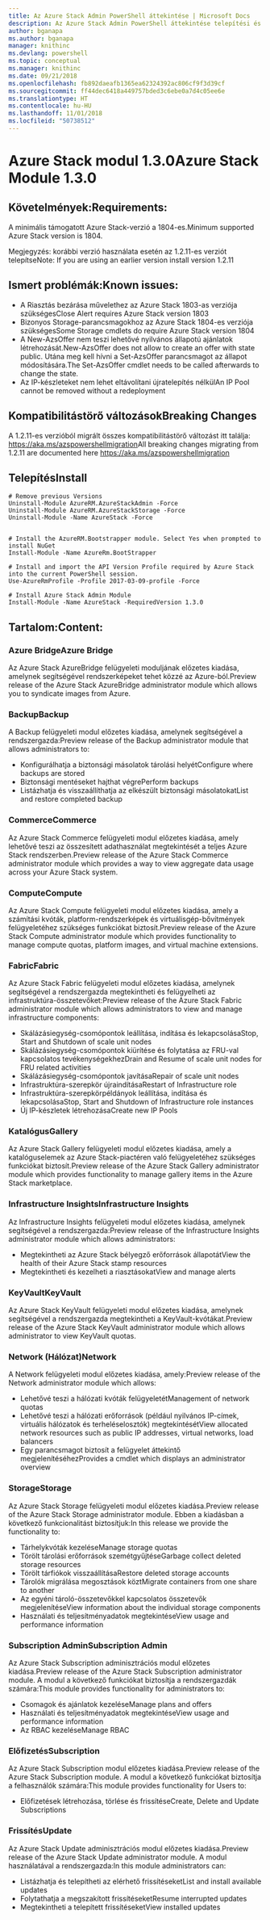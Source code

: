 ```yaml
---
title: Az Azure Stack Admin PowerShell áttekintése | Microsoft Docs
description: Az Azure Stack Admin PowerShell áttekintése telepítési és konfigurációs utasításokkal.
author: bganapa
ms.author: bganapa
manager: knithinc
ms.devlang: powershell
ms.topic: conceptual
ms.manager: knithinc
ms.date: 09/21/2018
ms.openlocfilehash: fb892daeafb1365ea62324392ac806cf9f3d39cf
ms.sourcegitcommit: ff44dec6418a449757bded3c6ebe0a7d4c05ee6e
ms.translationtype: HT
ms.contentlocale: hu-HU
ms.lasthandoff: 11/01/2018
ms.locfileid: "50738512"
---
```

# <a name="azure-stack-module-130"></a><span data-ttu-id="e6c3d-103">Azure Stack modul 1.3.0</span><span class="sxs-lookup"><span data-stu-id="e6c3d-103">Azure Stack Module 1.3.0</span></span>

## <a name="requirements"></a><span data-ttu-id="e6c3d-104">Követelmények:</span><span class="sxs-lookup"><span data-stu-id="e6c3d-104">Requirements:</span></span>
<span data-ttu-id="e6c3d-105">A minimális támogatott Azure Stack-verzió a 1804-es.</span><span class="sxs-lookup"><span data-stu-id="e6c3d-105">Minimum supported Azure Stack version is 1804.</span></span>

<span data-ttu-id="e6c3d-106">Megjegyzés: korábbi verzió használata esetén az 1.2.11-es verziót telepítse</span><span class="sxs-lookup"><span data-stu-id="e6c3d-106">Note: If you are using an earlier version install version 1.2.11</span></span>

## <a name="known-issues"></a><span data-ttu-id="e6c3d-107">Ismert problémák:</span><span class="sxs-lookup"><span data-stu-id="e6c3d-107">Known issues:</span></span>

- <span data-ttu-id="e6c3d-108">A Riasztás bezárása művelethez az Azure Stack 1803-as verziója szükséges</span><span class="sxs-lookup"><span data-stu-id="e6c3d-108">Close Alert requires Azure Stack version 1803</span></span>
- <span data-ttu-id="e6c3d-109">Bizonyos Storage-parancsmagokhoz az Azure Stack 1804-es verziója szükséges</span><span class="sxs-lookup"><span data-stu-id="e6c3d-109">Some Storage cmdlets do require Azure Stack version 1804</span></span>
- <span data-ttu-id="e6c3d-110">A New-AzsOffer nem teszi lehetővé nyilvános állapotú ajánlatok létrehozását.</span><span class="sxs-lookup"><span data-stu-id="e6c3d-110">New-AzsOffer does not allow to create an offer with state public.</span></span> <span data-ttu-id="e6c3d-111">Utána meg kell hívni a Set-AzsOffer parancsmagot az állapot módosítására.</span><span class="sxs-lookup"><span data-stu-id="e6c3d-111">The Set-AzsOffer cmdlet needs to be called afterwards to change the state.</span></span>
- <span data-ttu-id="e6c3d-112">Az IP-készleteket nem lehet eltávolítani újratelepítés nélkül</span><span class="sxs-lookup"><span data-stu-id="e6c3d-112">An IP Pool cannot be removed without a redeployment</span></span>

## <a name="breaking-changes"></a><span data-ttu-id="e6c3d-113">Kompatibilitástörő változások</span><span class="sxs-lookup"><span data-stu-id="e6c3d-113">Breaking Changes</span></span>
<span data-ttu-id="e6c3d-114">A 1.2.11-es verzióból migrált összes kompatibilitástörő változást itt találja: https://aka.ms/azspowershellmigration</span><span class="sxs-lookup"><span data-stu-id="e6c3d-114">All breaking changes migrating from 1.2.11 are documented here https://aka.ms/azspowershellmigration</span></span>

## <a name="install"></a><span data-ttu-id="e6c3d-115">Telepítés</span><span class="sxs-lookup"><span data-stu-id="e6c3d-115">Install</span></span>
```
# Remove previous Versions
Uninstall-Module AzureRM.AzureStackAdmin -Force
Uninstall-Module AzureRM.AzureStackStorage -Force
Uninstall-Module -Name AzureStack -Force 


# Install the AzureRM.Bootstrapper module. Select Yes when prompted to install NuGet
Install-Module -Name AzureRm.BootStrapper

# Install and import the API Version Profile required by Azure Stack into the current PowerShell session.
Use-AzureRmProfile -Profile 2017-03-09-profile -Force

# Install Azure Stack Admin Module
Install-Module -Name AzureStack -RequiredVersion 1.3.0
```
## <a name="content"></a><span data-ttu-id="e6c3d-116">Tartalom:</span><span class="sxs-lookup"><span data-stu-id="e6c3d-116">Content:</span></span>
### <a name="azure-bridge"></a><span data-ttu-id="e6c3d-117">Azure Bridge</span><span class="sxs-lookup"><span data-stu-id="e6c3d-117">Azure Bridge</span></span>
<span data-ttu-id="e6c3d-118">Az Azure Stack AzureBridge felügyeleti moduljának előzetes kiadása, amelynek segítségével rendszerképeket tehet közzé az Azure-ból.</span><span class="sxs-lookup"><span data-stu-id="e6c3d-118">Preview release of the Azure Stack AzureBridge administrator module which allows you to syndicate images from Azure.</span></span>

### <a name="backup"></a><span data-ttu-id="e6c3d-119">Backup</span><span class="sxs-lookup"><span data-stu-id="e6c3d-119">Backup</span></span>
<span data-ttu-id="e6c3d-120">A Backup felügyeleti modul előzetes kiadása, amelynek segítségével a rendszergazda:</span><span class="sxs-lookup"><span data-stu-id="e6c3d-120">Preview release of the Backup administrator module that allows administrators to:</span></span>
- <span data-ttu-id="e6c3d-121">Konfigurálhatja a biztonsági másolatok tárolási helyét</span><span class="sxs-lookup"><span data-stu-id="e6c3d-121">Configure where backups are stored</span></span>
- <span data-ttu-id="e6c3d-122">Biztonsági mentéseket hajthat végre</span><span class="sxs-lookup"><span data-stu-id="e6c3d-122">Perform backups</span></span>
- <span data-ttu-id="e6c3d-123">Listázhatja és visszaállíthatja az elkészült biztonsági másolatokat</span><span class="sxs-lookup"><span data-stu-id="e6c3d-123">List and restore completed backup</span></span>

### <a name="commerce"></a><span data-ttu-id="e6c3d-124">Commerce</span><span class="sxs-lookup"><span data-stu-id="e6c3d-124">Commerce</span></span>
<span data-ttu-id="e6c3d-125">Az Azure Stack Commerce felügyeleti modul előzetes kiadása, amely lehetővé teszi az összesített adathasználat megtekintését a teljes Azure Stack rendszerben.</span><span class="sxs-lookup"><span data-stu-id="e6c3d-125">Preview release of the Azure Stack Commerce administrator module which provides a way to view aggregate data usage across your Azure Stack system.</span></span>

### <a name="compute"></a><span data-ttu-id="e6c3d-126">Compute</span><span class="sxs-lookup"><span data-stu-id="e6c3d-126">Compute</span></span>
<span data-ttu-id="e6c3d-127">Az Azure Stack Compute felügyeleti modul előzetes kiadása, amely a számítási kvóták, platform-rendszerképek és virtuálisgép-bővítmények felügyeletéhez szükséges funkciókat biztosít.</span><span class="sxs-lookup"><span data-stu-id="e6c3d-127">Preview release of the Azure Stack Compute administrator module which provides functionality to manage compute quotas, platform images, and virtual machine extensions.</span></span>

### <a name="fabric"></a><span data-ttu-id="e6c3d-128">Fabric</span><span class="sxs-lookup"><span data-stu-id="e6c3d-128">Fabric</span></span>
<span data-ttu-id="e6c3d-129">Az Azure Stack Fabric felügyeleti modul előzetes kiadása, amelynek segítségével a rendszergazda megtekintheti és felügyelheti az infrastruktúra-összetevőket:</span><span class="sxs-lookup"><span data-stu-id="e6c3d-129">Preview release of the Azure Stack Fabric administrator module which allows administrators to view and manage infrastructure components:</span></span>
- <span data-ttu-id="e6c3d-130">Skálázásiegység-csomópontok leállítása, indítása és lekapcsolása</span><span class="sxs-lookup"><span data-stu-id="e6c3d-130">Stop, Start and Shutdown of scale unit nodes</span></span>
- <span data-ttu-id="e6c3d-131">Skálázásiegység-csomópontok kiürítése és folytatása az FRU-val kapcsolatos tevékenységekhez</span><span class="sxs-lookup"><span data-stu-id="e6c3d-131">Drain and Resume of scale unit nodes for FRU related activities</span></span>
- <span data-ttu-id="e6c3d-132">Skálázásiegység-csomópontok javítása</span><span class="sxs-lookup"><span data-stu-id="e6c3d-132">Repair of scale unit nodes</span></span>
- <span data-ttu-id="e6c3d-133">Infrastruktúra-szerepkör újraindítása</span><span class="sxs-lookup"><span data-stu-id="e6c3d-133">Restart of Infrastructure role</span></span>
- <span data-ttu-id="e6c3d-134">Infrastruktúra-szerepkörpéldányok leállítása, indítása és lekapcsolása</span><span class="sxs-lookup"><span data-stu-id="e6c3d-134">Stop, Start and Shutdown of Infrastructure role instances</span></span>
- <span data-ttu-id="e6c3d-135">Új IP-készletek létrehozása</span><span class="sxs-lookup"><span data-stu-id="e6c3d-135">Create new IP Pools</span></span>


### <a name="gallery"></a><span data-ttu-id="e6c3d-136">Katalógus</span><span class="sxs-lookup"><span data-stu-id="e6c3d-136">Gallery</span></span>
<span data-ttu-id="e6c3d-137">Az Azure Stack Gallery felügyeleti modul előzetes kiadása, amely a katalóguselemek az Azure Stack-piactéren való felügyeletéhez szükséges funkciókat biztosít.</span><span class="sxs-lookup"><span data-stu-id="e6c3d-137">Preview release of the Azure Stack Gallery administrator module which provides functionality to manage gallery items in the Azure Stack marketplace.</span></span>

### <a name="infrastructure-insights"></a><span data-ttu-id="e6c3d-138">Infrastructure Insights</span><span class="sxs-lookup"><span data-stu-id="e6c3d-138">Infrastructure Insights</span></span>
<span data-ttu-id="e6c3d-139">Az Infrastructure Insights felügyeleti modul előzetes kiadása, amelynek segítségével a rendszergazda:</span><span class="sxs-lookup"><span data-stu-id="e6c3d-139">Preview release of the Infrastructure Insights administrator module which allows administrators:</span></span>
- <span data-ttu-id="e6c3d-140">Megtekintheti az Azure Stack bélyegző erőforrások állapotát</span><span class="sxs-lookup"><span data-stu-id="e6c3d-140">View the health of their Azure Stack stamp resources</span></span>
- <span data-ttu-id="e6c3d-141">Megtekintheti és kezelheti a riasztásokat</span><span class="sxs-lookup"><span data-stu-id="e6c3d-141">View and manage alerts</span></span>

### <a name="keyvault"></a><span data-ttu-id="e6c3d-142">KeyVault</span><span class="sxs-lookup"><span data-stu-id="e6c3d-142">KeyVault</span></span>
<span data-ttu-id="e6c3d-143">Az Azure Stack KeyVault felügyeleti modul előzetes kiadása, amelynek segítségével a rendszergazda megtekintheti a KeyVault-kvótákat.</span><span class="sxs-lookup"><span data-stu-id="e6c3d-143">Preview release of the Azure Stack KeyVault administrator module which allows administrator to view KeyVault quotas.</span></span>

### <a name="network"></a><span data-ttu-id="e6c3d-144">Network (Hálózat)</span><span class="sxs-lookup"><span data-stu-id="e6c3d-144">Network</span></span>
<span data-ttu-id="e6c3d-145">A Network felügyeleti modul előzetes kiadása, amely:</span><span class="sxs-lookup"><span data-stu-id="e6c3d-145">Preview release of the Network administrator module which allows:</span></span>
- <span data-ttu-id="e6c3d-146">Lehetővé teszi a hálózati kvóták felügyeletét</span><span class="sxs-lookup"><span data-stu-id="e6c3d-146">Management of network quotas</span></span>
- <span data-ttu-id="e6c3d-147">Lehetővé teszi a hálózati erőforrások (például nyilvános IP-címek, virtuális hálózatok és terheléselosztók) megtekintését</span><span class="sxs-lookup"><span data-stu-id="e6c3d-147">View allocated network resources such as public IP addresses, virtual networks, load balancers</span></span>
- <span data-ttu-id="e6c3d-148">Egy parancsmagot biztosít a felügyelet áttekintő megjelenítéséhez</span><span class="sxs-lookup"><span data-stu-id="e6c3d-148">Provides a cmdlet which displays an administrator overview</span></span>

### <a name="storage"></a><span data-ttu-id="e6c3d-149">Storage</span><span class="sxs-lookup"><span data-stu-id="e6c3d-149">Storage</span></span>
<span data-ttu-id="e6c3d-150">Az Azure Stack Storage felügyeleti modul előzetes kiadása.</span><span class="sxs-lookup"><span data-stu-id="e6c3d-150">Preview release of the Azure Stack Storage administrator module.</span></span>  <span data-ttu-id="e6c3d-151">Ebben a kiadásban a következő funkcionalitást biztosítjuk:</span><span class="sxs-lookup"><span data-stu-id="e6c3d-151">In this release we provide the functionality to:</span></span>
- <span data-ttu-id="e6c3d-152">Tárhelykvóták kezelése</span><span class="sxs-lookup"><span data-stu-id="e6c3d-152">Manage storage quotas</span></span>
- <span data-ttu-id="e6c3d-153">Törölt tárolási erőforrások szemétgyűjtése</span><span class="sxs-lookup"><span data-stu-id="e6c3d-153">Garbage collect deleted storage resources</span></span>
- <span data-ttu-id="e6c3d-154">Törölt tárfiókok visszaállítása</span><span class="sxs-lookup"><span data-stu-id="e6c3d-154">Restore deleted storage accounts</span></span>
- <span data-ttu-id="e6c3d-155">Tárolók migrálása megosztások közt</span><span class="sxs-lookup"><span data-stu-id="e6c3d-155">Migrate containers from one share to another</span></span>
- <span data-ttu-id="e6c3d-156">Az egyéni tároló-összetevőkkel kapcsolatos összetevők megjelenítése</span><span class="sxs-lookup"><span data-stu-id="e6c3d-156">View information about the individual storage components</span></span>
- <span data-ttu-id="e6c3d-157">Használati és teljesítményadatok megtekintése</span><span class="sxs-lookup"><span data-stu-id="e6c3d-157">View usage and performance information</span></span>

### <a name="subscription-admin"></a><span data-ttu-id="e6c3d-158">Subscription Admin</span><span class="sxs-lookup"><span data-stu-id="e6c3d-158">Subscription Admin</span></span>
<span data-ttu-id="e6c3d-159">Az Azure Stack Subscription adminisztrációs modul előzetes kiadása.</span><span class="sxs-lookup"><span data-stu-id="e6c3d-159">Preview release of the Azure Stack Subscription administrator module.</span></span>  <span data-ttu-id="e6c3d-160">A modul a következő funkciókat biztosítja a rendszergazdák számára:</span><span class="sxs-lookup"><span data-stu-id="e6c3d-160">This module provides functionality for administrators to:</span></span>
- <span data-ttu-id="e6c3d-161">Csomagok és ajánlatok kezelése</span><span class="sxs-lookup"><span data-stu-id="e6c3d-161">Manage plans and offers</span></span>
- <span data-ttu-id="e6c3d-162">Használati és teljesítményadatok megtekintése</span><span class="sxs-lookup"><span data-stu-id="e6c3d-162">View usage and performance information</span></span>
- <span data-ttu-id="e6c3d-163">Az RBAC kezelése</span><span class="sxs-lookup"><span data-stu-id="e6c3d-163">Manage RBAC</span></span>

### <a name="subscription"></a><span data-ttu-id="e6c3d-164">Előfizetés</span><span class="sxs-lookup"><span data-stu-id="e6c3d-164">Subscription</span></span>
<span data-ttu-id="e6c3d-165">Az Azure Stack Subscription modul előzetes kiadása.</span><span class="sxs-lookup"><span data-stu-id="e6c3d-165">Preview release of the Azure Stack Subscription module.</span></span>  <span data-ttu-id="e6c3d-166">A modul a következő funkciókat biztosítja a felhasználók számára:</span><span class="sxs-lookup"><span data-stu-id="e6c3d-166">This module provides functionality for Users to:</span></span>
- <span data-ttu-id="e6c3d-167">Előfizetések létrehozása, törlése és frissítése</span><span class="sxs-lookup"><span data-stu-id="e6c3d-167">Create, Delete and Update Subscriptions</span></span>

### <a name="update"></a><span data-ttu-id="e6c3d-168">Frissítés</span><span class="sxs-lookup"><span data-stu-id="e6c3d-168">Update</span></span>
<span data-ttu-id="e6c3d-169">Az Azure Stack Update adminisztrációs modul előzetes kiadása.</span><span class="sxs-lookup"><span data-stu-id="e6c3d-169">Preview release of the Azure Stack Update administrator module.</span></span>  <span data-ttu-id="e6c3d-170">A modul használatával a rendszergazda:</span><span class="sxs-lookup"><span data-stu-id="e6c3d-170">In this module administrators can:</span></span>
- <span data-ttu-id="e6c3d-171">Listázhatja és telepítheti az elérhető frissítéseket</span><span class="sxs-lookup"><span data-stu-id="e6c3d-171">List and install available updates</span></span>
- <span data-ttu-id="e6c3d-172">Folytathatja a megszakított frissítéseket</span><span class="sxs-lookup"><span data-stu-id="e6c3d-172">Resume interrupted updates</span></span>
- <span data-ttu-id="e6c3d-173">Megtekintheti a telepített frissítéseket</span><span class="sxs-lookup"><span data-stu-id="e6c3d-173">View installed updates</span></span>
